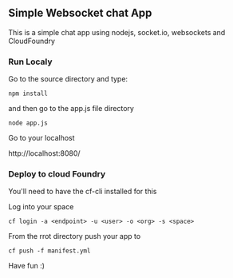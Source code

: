 ## Simple Websocket chat App

This is a simple chat app using nodejs, socket.io, websockets and CloudFoundry


### Run Localy

Go to the source directory and type:

`npm install` 

and then go to the app.js file directory

`node app.js`

Go to your localhost

http://localhost:8080/


### Deploy to cloud Foundry

You'll need to have the cf-cli installed for this

Log into your space

`cf login -a <endpoint> -u <user> -o <org> -s <space>`

From the rrot directory push your app to

`cf push -f manifest.yml`

Have fun :)